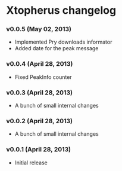 Xtopherus changelog
===================

### v0.0.5 (May 02, 2013)

* Implemented Pry downloads informator
* Added date for the peak message

### v0.0.4 (April 28, 2013)

* Fixed PeakInfo counter

### v0.0.3 (April 28, 2013)

* A bunch of small internal changes

### v0.0.2 (April 28, 2013)

* A bunch of small internal changes

### v0.0.1 (April 28, 2013)

* Initial release
